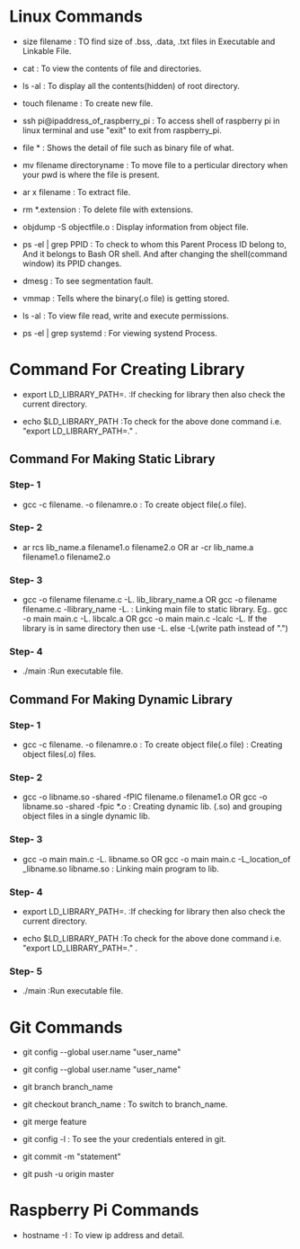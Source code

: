 # Linux Commands

- size filename : TO find size of .bss, .data, .txt files in Executable and Linkable File.

- cat : To view the contents of file and directories.

- ls -al : To display all the contents(hidden) of root directory.

- touch filename : To create new file.

- ssh pi@ipaddress_of_raspberry_pi : To access shell of raspberry pi in linux terminal and use "exit" to exit from raspberry_pi.

- file * : Shows the detail of file such as binary file of what.

- mv filename directoryname : To move file to a perticular directory when your pwd is where the file is present.

- ar x filename : To extract file.

- rm *.extension : To delete file with extensions.

- objdump -S objectfile.o : Display information from object file.

- ps -el | grep PPID : To check to whom this Parent Process ID belong to, And it belongs to Bash OR shell. And after changing the shell(command window) its PPID changes.

- dmesg : To see segmentation fault.

- vmmap : Tells where the binary(.o file) is getting stored.

- ls -al : To view file read, write and execute permissions.

- ps -el | grep systemd : For viewing systend Process.



# Command For Creating Library
- export LD_LIBRARY_PATH=.  :If checking for library then also check the current directory. 

- echo $LD_LIBRARY_PATH   :To check for the above done command i.e. "export LD_LIBRARY_PATH=." .



## Command For Making Static Library

### Step- 1

- gcc -c filename. -o filenamre.o : To create object file(.o file).

### Step- 2

- ar rcs lib_name.a filename1.o filename2.o OR ar -cr lib_name.a filename1.o filename2.o

### Step- 3

- gcc -o filename filename.c -L. lib_library_name.a  OR  gcc -o filename filename.c -llibrary_name -L. : Linking main file to static library.
    Eg.. gcc -o main main.c -L. libcalc.a   OR gcc -o main main.c -lcalc -L. 
    If the library is in same directory then use -L. else -L(write path instead of ".")

### Step- 4

- ./main :Run executable file.



## Command For Making Dynamic Library

### Step- 1

- gcc -c filename. -o filenamre.o : To create object file(.o file)  : Creating object files(.o) files.

### Step- 2

- gcc -o libname.so -shared -fPIC filename.o filename1.o  OR gcc -o libname.so -shared -fpic *.o  : Creating dynamic lib. (.so) and grouping object files in a 
  single dynamic lib.

### Step- 3
 
- gcc -o main main.c -L. libname.so OR gcc -o main main.c -L_location_of _libname.so libname.so  : Linking main program to lib.

### Step- 4

- export LD_LIBRARY_PATH=.  :If checking for library then also check the current directory. 

- echo $LD_LIBRARY_PATH   :To check for the above done command i.e. "export LD_LIBRARY_PATH=." .

### Step- 5

- ./main :Run executable file.



# Git Commands

- git config --global user.name "user_name"

- git config --global user.name "user_name"

- git branch branch_name

- git checkout branch_name : To switch to branch_name.

- git merge feature 

- git config -l : To see the your credentials entered in git.

- git commit -m "statement"

- git push -u origin master

# Raspberry Pi Commands

- hostname -I : To view ip address and detail.